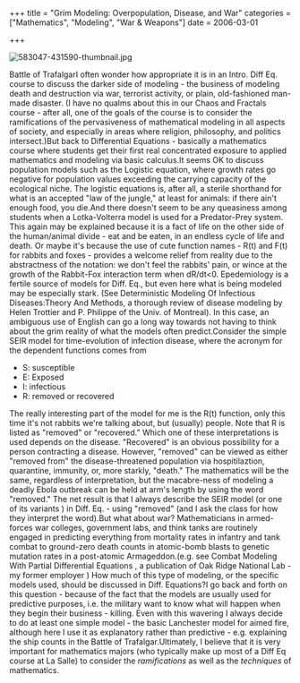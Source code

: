 +++
title = "Grim Modeling: Overpopulation, Disease, and War"
categories = ["Mathematics", "Modeling", "War & Weapons"]
date = 2006-03-01


+++

<img src="https://www.fractalog.com/jpg/583047-431590-thumbnail.jpg" alt="583047-431590-thumbnail.jpg"/>

Battle of TrafalgarI often wonder how appropriate it is in an Intro. Diff Eq. course to discuss the darker side of modeling - the business of modeling death and destruction via war, terrorist activity, or plain, old-fashioned man-made disaster. (I have no qualms about this in our Chaos and Fractals course - after all, one of the goals of the course is to consider the ramifications of the pervasiveness of mathematical modeling in all aspects of society, and especially in areas where religion, philosophy, and politics intersect.)But back to Differential Equations - basically a mathematics course where students get their first real concentrated exposure to applied mathematics and modeling via basic calculus.It seems OK to discuss population models such as the Logistic equation, where growth rates go negative for population values exceeding the carrying capacity of the ecological niche. The logistic equations is, after all, a sterile shorthand for what is an accepted "law of the jungle," at least for animals: if there ain't enough food, you die.And there doesn't seem to be any queasiness among students when a Lotka-Volterra model is used for a Predator-Prey system. This again may be explained because it is a fact of life on the other side of the human/animal divide - eat and be eaten, in an endless cycle of life and death. Or maybe it's because the use of cute function names - R(t) and F(t) for rabbits and foxes - provides a welcome relief from reality due to the abstractness of the notation: we don't feel the rabbits' pain, or wince at the growth of the Rabbit-Fox interaction term when dR/dt<0. Epedemiology is a fertile source of models for Diff. Eq., but even here what is being modeled may be especially stark. (See Deterministic Modeling Of Infectious Diseases:Theory And Methods, a thorough review of disease modeling by Helen Trottier and P. Philippe of the Univ. of Montreal). In this case, an ambiguous use of English can go a long way towards not having to think about the grim reality of what the models often predict.Consider the simple SEIR model for time-evolution of infection disease, where the acronym for the dependent functions comes from<ul><li>S: susceptible </li><li>E: Exposed</li><li>I: infectious</li><li>R: removed or recovered </li></ul>The really interesting part of the model for me is the R(t) function, only this time it's not rabbits we're talking about, but (usually) people. Note that R is listed as "removed" or "recovered." Which one of these interpretations is used depends on the disease. "Recovered" is an obvious possibility for a person contracting a disease. However, "removed" can be viewed as either "removed from" the disease-threatened population via hospitilaztion, quarantine, immunity, or, more starkly, "death." The mathematics will be the same, regardless of interpretation, but the macabre-ness of modeling a deadly Ebola outbreak can be held at arm's length by using the word "removed." The net result is that I always describe the SEIR model (or one of its variants ) in Diff. Eq. - using "removed" (and I ask the class for how they interpret the word).But what about war? Mathematicians in armed-forces war colleges, government labs, and think tanks are routinely engaged in predicting everything from mortality rates in infantry and tank combat to ground-zero death counts in atomic-bomb blasts to genetic mutation rates in a post-atomic Armageddon.(e.g. see Combat Modeling With Partial Differential Equations , a publication of Oak Ridge National Lab - my former employer ) How much of this type of modeling, or the specific models used, should be discussed in Diff. Equations?I go back and forth on this question - because of the fact that the models are usually used for predictive purposes, i.e. the military want to know what will happen when they begin their business - killing. Even with this wavering I always decide to do at least one simple model - the basic Lanchester model for aimed fire, although here I use it as explanatory rather than predictive - e.g. explaining the ship counts in the Battle of Trafalgar.Ultimately, I believe that it is very important for mathematics majors (who typically make up most of a Diff Eq course at La Salle) to consider the <em>ramifications </em>as well as the <em>techniques </em>of mathematics.